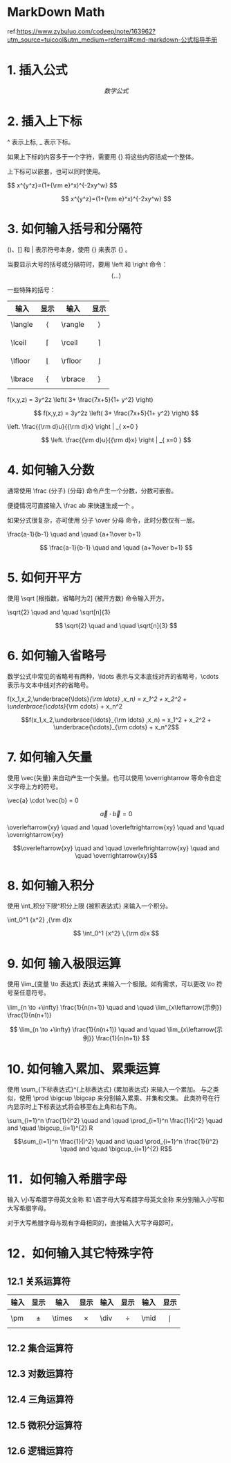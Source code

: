 # MarkDown Math

ref:https://www.zybuluo.com/codeep/note/163962?utm_source=tuicool&utm_medium=referral#cmd-markdown-公式指导手册

# 1. 插入公式

$$ 数学公式 $$

# 2. 插入上下标

^ 表示上标, _ 表示下标。

如果上下标的内容多于一个字符，需要用 {} 将这些内容括成一个整体。

上下标可以嵌套，也可以同时使用。

\$\$ x^{y^z}=(1+{\rm e}^x)^{-2xy^w} \$\$


$$ x^{y^z}=(1+{\rm e}^x)^{-2xy^w} $$

# 3. 如何输入括号和分隔符

()、[] 和 | 表示符号本身，使用 \{\} 来表示 {} 。

当要显示大号的括号或分隔符时，要用 \left 和 \right 命令：
$$ \left(...\right) $$


一些特殊的括号：

输入|显示|输入|显示
--|--|--|--
\langle |$$\langle$$|\rangle|$$\rangle$$
\lceil| $$ \lceil $$ |\rceil	|$$ \rceil $$
\lfloor| $$ \lfloor $$|\rfloor| $$ \rfloor $$
\lbrace|$$ \lbrace $$|\rbrace|$$ \rbrace $$

f(x,y,z) = 3y^2z \left( 3+ \frac{7x+5}{1+ y^2} \right)

$$ f(x,y,z) = 3y^2z \left( 3+ \frac{7x+5}{1+ y^2} \right) $$

\left. \frac{{\rm d}u}{{\rm d}x} \right | _{ x=0 }

$$ \left. \frac{{\rm d}u}{{\rm d}x} \right | _{ x=0 } $$

# 4. 如何输入分数

通常使用 \frac {分子} {分母} 命令产生一个分数，分数可嵌套。 

便捷情况可直接输入 \frac ab 来快速生成一个  。 

如果分式很复杂，亦可使用 分子 \over 分母 命令，此时分数仅有一层。

\frac{a-1}{b-1} \quad and \quad {a+1\over b+1}

$$ \frac{a-1}{b-1} \quad and \quad {a+1\over b+1} $$

# 5. 如何开平方

使用 \sqrt [根指数，省略时为2] {被开方数} 命令输入开方。

\sqrt{2} \quad and \quad \sqrt[n]{3}

$$ \sqrt{2} \quad and \quad \sqrt[n]{3} $$

# 6. 如何输入省略号

数学公式中常见的省略号有两种，\ldots 表示与文本底线对齐的省略号，\cdots 表示与文本中线对齐的省略号。

f(x_1,x_2,\underbrace{\ldots}_{\rm ldots} ,x_n) = x_1^2 + x_2^2 + \underbrace{\cdots}_{\rm cdots} + x_n^2

$$f(x_1,x_2,\underbrace{\ldots}_{\rm ldots} ,x_n) = x_1^2 + x_2^2 + \underbrace{\cdots}_{\rm cdots} + x_n^2$$

# 7. 如何输入矢量

使用 \vec{矢量} 来自动产生一个矢量。也可以使用 \overrightarrow 等命令自定义字母上方的符号。

\vec{a} \cdot \vec{b} = 0

$$ \vec{a} \cdot \vec{b} = 0 $$

\overleftarrow{xy} \quad and \quad \overleftrightarrow{xy} \quad and \quad \overrightarrow{xy}

$$\overleftarrow{xy} \quad and \quad \overleftrightarrow{xy} \quad and \quad \overrightarrow{xy}$$

# 8. 如何输入积分

使用 \int_积分下限^积分上限 {被积表达式} 来输入一个积分。

\int_0^1 {x^2} \,{\rm d}x 

$$ \int_0^1 {x^2} \,{\rm d}x $$

# 9. 如何 输入极限运算

使用 \lim_{变量 \to 表达式} 表达式 来输入一个极限。如有需求，可以更改 \to 符号至任意符号。

\lim_{n \to +\infty} \frac{1}{n(n+1)} \quad and \quad \lim_{x\leftarrow{示例}} \frac{1}{n(n+1)}

$$ \lim_{n \to +\infty} \frac{1}{n(n+1)} \quad and \quad \lim_{x\leftarrow{示例}} \frac{1}{n(n+1)} $$


# 10. 如何输入累加、累乘运算

使用 \sum_{下标表达式}^{上标表达式} {累加表达式} 来输入一个累加。 
与之类似，使用 \prod \bigcup \bigcap 来分别输入累乘、并集和交集。 
此类符号在行内显示时上下标表达式将会移至右上角和右下角。

\sum_{i=1}^n \frac{1}{i^2} \quad and \quad \prod_{i=1}^n \frac{1}{i^2} \quad and \quad \bigcup_{i=1}^{2} R

$$\sum_{i=1}^n \frac{1}{i^2} \quad and \quad \prod_{i=1}^n \frac{1}{i^2} \quad and \quad \bigcup_{i=1}^{2} R$$

# 11．如何输入希腊字母

输入 \小写希腊字母英文全称 和 \首字母大写希腊字母英文全称 来分别输入小写和大写希腊字母。 

对于大写希腊字母与现有字母相同的，直接输入大写字母即可。

# 12．如何输入其它特殊字符

## 12.1  关系运算符

输入|显示|输入|显示|输入|显示|输入|显示
--|--|--|--|--|--|--|--
\pm|$$\pm$$|\times|$$\times$$|\div|$$\div$$|\mid|$$\mid$$

## 12.2  集合运算符

## 12.3  对数运算符
## 12.4  三角运算符
## 12.5  微积分运算符
## 12.6  逻辑运算符



